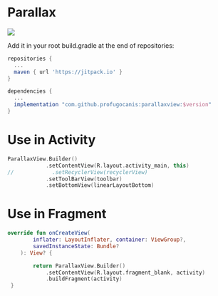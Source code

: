 # Parallax

[![](https://jitpack.io/v/profugocanis/parallax.svg)](https://jitpack.io/#profugocanis/parallaxview)

Add it in your root build.gradle at the end of repositories:

```groovy
repositories {
  ...
  maven { url 'https://jitpack.io' }
}

dependencies {
  ...
  implementation "com.github.profugocanis:parallaxview:$version"
}
```
# Use in Activity

```kotlin
ParallaxView.Builder()
            .setContentView(R.layout.activity_main, this)
//            .setRecyclerView(recyclerView)
            .setToolBarView(toolbar)
            .setBottomView(linearLayoutBottom)

```

# Use in Fragment

```kotlin
override fun onCreateView(
        inflater: LayoutInflater, container: ViewGroup?,
        savedInstanceState: Bundle?
    ): View? {

        return ParallaxView.Builder()
            .setContentView(R.layout.fragment_blank, activity)
            .buildFragment(activity)
 }

```
